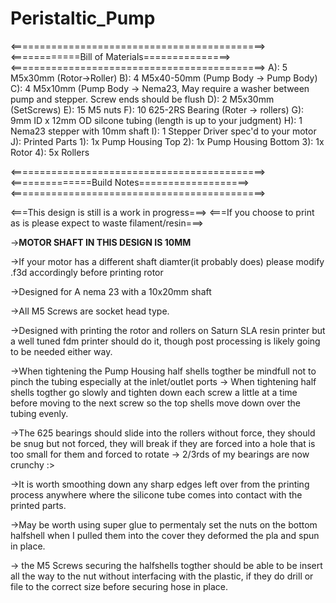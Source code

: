# Peristaltic_Pump
<============================================>
<============Bill of Materials===============>
<============================================>
A): 5 M5x30mm          (Rotor->Roller)
B): 4 M5x40-50mm          (Pump Body -> Pump Body)
C): 4 M5x10mm          (Pump Body -> Nema23,  May require a washer between pump and stepper. Screw ends should be flush
D): 2 M5x30mm          (SetScrews)
E): 15 M5 nuts
F): 10 625-2RS Bearing (Roter -> rollers)
G): 9mm ID x 12mm OD silcone tubing (length is up to your judgment)
H): 1 Nema23 stepper with 10mm shaft 
I): 1 Stepper Driver spec'd to your motor
J): Printed Parts
	1): 1x Pump Housing Top
	2): 1x Pump Housing Bottom
	3): 1x Rotor
	4): 5x Rollers

<============================================>
<==============Build Notes===================>
<============================================>

<===This design is still is a work in progress===>
<===If you choose to print as is please expect to waste filament/resin===>

->**MOTOR SHAFT IN THIS DESIGN IS 10MM**

->If your motor has a different shaft diamter(it probably does) please modify .f3d accordingly before printing rotor

->Designed for A nema 23 with a 10x20mm shaft 

->All M5 Screws are socket head type.

->Designed with printing the rotor and rollers on Saturn SLA resin printer but a well tuned fdm printer should do it, though post processing is likely going to be needed either way.

->When tightening the Pump Housing half shells togther be mindfull not to pinch the tubing especially at the inlet/outlet ports
	-> When tightening half shells togther go slowly and tighten down each screw a little at a time before moving to the next screw so the top shells move down over the tubing evenly.

->The 625 bearings should slide into the rollers without force, they should be snug but not forced, they will break if they are forced into a hole that is too small for them and forced to rotate
	-> 2/3rds of my bearings are now crunchy :>

->It is worth smoothing down any sharp edges left over from the printing process anywhere where the silicone tube comes into contact with the printed parts. 

->May be worth using super glue to permentaly set the nuts on the bottom halfshell when I pulled them into the cover they deformed the pla and spun in place. 

-> the M5 Screws securing the halfshells togther should be able to be insert all the way to the nut without interfacing with the plastic, if they do drill or file to the correct size before securing hose in place. 


 



